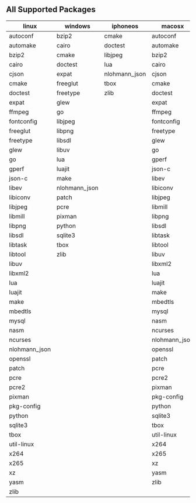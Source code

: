 ## All Supported Packages

|linux|windows|iphoneos|macosx|android|
|-----|-------|--------|------|-------|
|autoconf|bzip2|cmake|autoconf|cmake||
|automake|cairo|doctest|automake|doctest||
|bzip2|cmake|libjpeg|bzip2|libjpeg||
|cairo|doctest|lua|cairo|lua||
|cjson|expat|nlohmann_json|cjson|nlohmann_json||
|cmake|freeglut|tbox|cmake|tbox||
|doctest|freetype|zlib|doctest|zlib||
|expat|glew||expat|||
|ffmpeg|go||ffmpeg|||
|fontconfig|libjpeg||fontconfig|||
|freeglut|libpng||freetype|||
|freetype|libsdl||glew|||
|glew|libuv||go|||
|go|lua||gperf|||
|gperf|luajit||json-c|||
|json-c|make||libev|||
|libev|nlohmann_json||libiconv|||
|libiconv|patch||libjpeg|||
|libjpeg|pcre||libmill|||
|libmill|pixman||libpng|||
|libpng|python||libsdl|||
|libsdl|sqlite3||libtask|||
|libtask|tbox||libtool|||
|libtool|zlib||libuv|||
|libuv|||libxml2|||
|libxml2|||lua|||
|lua|||luajit|||
|luajit|||make|||
|make|||mbedtls|||
|mbedtls|||mysql|||
|mysql|||nasm|||
|nasm|||ncurses|||
|ncurses|||nlohmann_json|||
|nlohmann_json|||openssl|||
|openssl|||patch|||
|patch|||pcre|||
|pcre|||pcre2|||
|pcre2|||pixman|||
|pixman|||pkg-config|||
|pkg-config|||python|||
|python|||sqlite3|||
|sqlite3|||tbox|||
|tbox|||util-linux|||
|util-linux|||x264|||
|x264|||x265|||
|x265|||xz|||
|xz|||yasm|||
|yasm|||zlib|||
|zlib||||||
